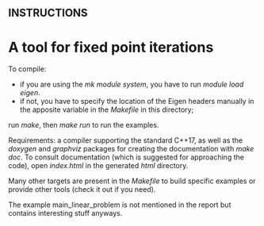 ## INSTRUCTIONS ##

# A tool for fixed point iterations #

To compile: 
- if you are using the *mk module system*, you have to run *module load eigen*.
- if not, you have to specify the location of the Eigen headers manually in the
apposite variable in the *Makefile* in this directory;

run *make*, then *make run* to run the examples.

Requirements: a compiler supporting the standard C++17, as well as the *doxygen* and *graphviz*
packages for creating the documentation with *make doc*. 
To consult documentation (which is suggested for
approaching the code), open *index.html* in the generated *html* directory.

Many other targets are present in the *Makefile* to build specific examples or provide other tools (check it out if you need).

The example main_linear_problem is not mentioned in the report but contains interesting stuff anyways.